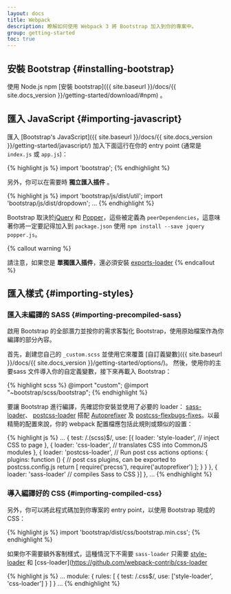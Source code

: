 ```yaml
---
layout: docs
title: Webpack
description: 瞭解如何使用 Webpack 3 將 Bootstrap 加入到你的專案中。
group: getting-started
toc: true
---
```


## 安裝 Bootstrap {#installing-bootstrap}

使用 Node.js npm [安裝 bootstrap]({{ site.baseurl }}/docs/{{ site.docs_version }}/getting-started/download/#npm) 。

## 匯入 JavaScript {#importing-javascript}

匯入 [Bootstrap's JavaScript]({{ site.baseurl }}/docs/{{ site.docs_version }}/getting-started/javascript/)
加入下面這行在你的 entry point (通常是 `index.js` 或 `app.js`)：

{% highlight js %}
import 'bootstrap';
{% endhighlight %}

另外，你可以在需要時 **獨立匯入插件** 。

{% highlight js %}
import 'bootstrap/js/dist/util';
import 'bootstrap/js/dist/dropdown';
...
{% endhighlight %}

Bootstrap 取決於[jQuery](https://jquery.com/) 和 [Popper](https://popper.js.org/)，這些被定義為 `peerDependencies`，這意味著你將一定要記得加入到 `package.json` 使用 `npm install --save jquery popper.js`。


{% callout warning %}

請注意，如果您是 **單獨匯入插件**，還必須安裝  [exports-loader](https://github.com/webpack-contrib/exports-loader)
{% endcallout %}

## 匯入樣式 {#importing-styles}

### 匯入未編譯的 SASS {#importing-precompiled-sass}

啟用 Bootstrap 的全部潛力並按你的需求客製化 Bootstrap，使用原始檔案作為你編譯的部分內容。

首先，創建您自己的 `_custom.scss` 並使用它來覆蓋 [自訂義變數]({{ site.baseurl }}/docs/{{ site.docs_version }}/getting-started/options/)。 然後，使用你的主要sass 文件導入你的自定義變數，接下來再載入 Bootstrap：

{% highlight scss %}
@import "custom";
@import "~bootstrap/scss/bootstrap";
{% endhighlight %}

要讓 Bootstrap 進行編譯，先確認你安裝並使用了必要的 loader：
[sass-loader](https://github.com/webpack-contrib/sass-loader)、 [postcss-loader](https://github.com/postcss/postcss-loader) 搭配 [Autoprefixer](https://github.com/postcss/autoprefixer#webpack) 及 [postcss-flexbugs-fixes](https://github.com/luisrudge/postcss-flexbugs-fixes)。以最精簡的配置來說，你的 webpack 配置檔應包括此規則或類似的設置：

{% highlight js %}
  ...
  {
    test: /\.(scss)$/,
    use: [{
      loader: 'style-loader', // inject CSS to page
    }, {
      loader: 'css-loader', // translates CSS into CommonJS modules
    }, {
      loader: 'postcss-loader', // Run post css actions
      options: {
        plugins: function () { // post css plugins, can be exported to postcss.config.js
          return [
            require('precss'),
            require('autoprefixer')
          ];
        }
      }
    }, {
      loader: 'sass-loader' // compiles Sass to CSS
    }]
  },
  ...
{% endhighlight %}

### 導入編譯好的 CSS {#importing-compiled-css}

另外，你可以將此程式碼加到你專案的 entry point，以使用 Bootstrap 現成的 CSS：

{% highlight js %}
import 'bootstrap/dist/css/bootstrap.min.css';
{% endhighlight %}

如果你不需要額外客制樣式，這種情況下不需要 `sass-loader` 只需要 [style-loader](https://github.com/webpack-contrib/style-loader) 和 [css-loader](https://github.com/webpack-contrib/css-loader

{% highlight js %}
  ...
  module: {
    rules: [
      {
        test: /\.css$/,
        use: ['style-loader', 'css-loader']
      }
    ]
  }
  ...
{% endhighlight %}
